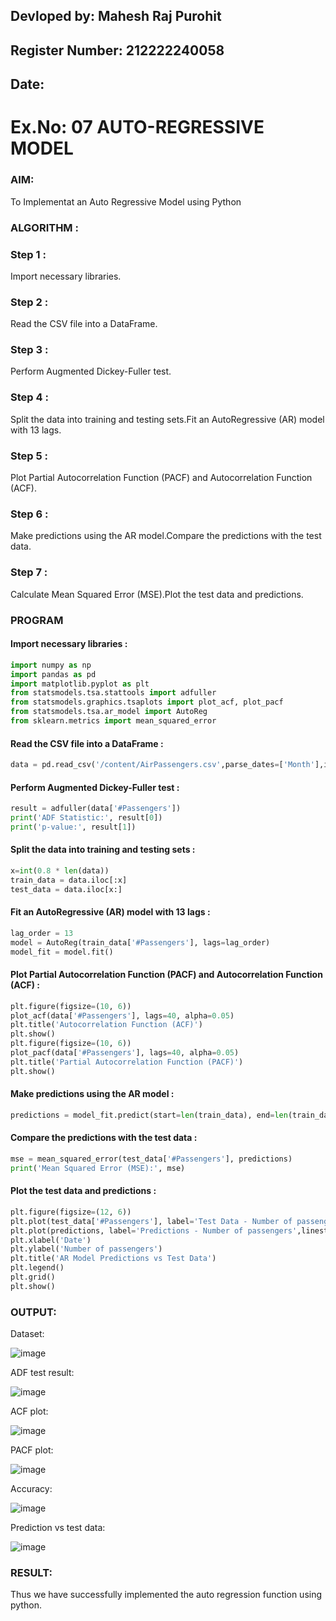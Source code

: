 ## Devloped by: Mahesh Raj Purohit
## Register Number: 212222240058
## Date: 

# Ex.No: 07                         AUTO-REGRESSIVE MODEL



### AIM:
To Implementat an Auto Regressive Model using Python

### ALGORITHM :

### Step 1 :

Import necessary libraries.

### Step 2 :

Read the CSV file into a DataFrame.

### Step 3 :

Perform Augmented Dickey-Fuller test.

### Step 4 :

Split the data into training and testing sets.Fit an AutoRegressive (AR) model with 13 lags.

### Step 5 :

Plot Partial Autocorrelation Function (PACF) and Autocorrelation Function (ACF).

### Step 6 :

Make predictions using the AR model.Compare the predictions with the test data.

### Step 7 :

Calculate Mean Squared Error (MSE).Plot the test data and predictions.

### PROGRAM

#### Import necessary libraries :

```python
import numpy as np
import pandas as pd
import matplotlib.pyplot as plt
from statsmodels.tsa.stattools import adfuller
from statsmodels.graphics.tsaplots import plot_acf, plot_pacf
from statsmodels.tsa.ar_model import AutoReg
from sklearn.metrics import mean_squared_error
```

#### Read the CSV file into a DataFrame :

```python
data = pd.read_csv('/content/AirPassengers.csv',parse_dates=['Month'],index_col='Month')
```

#### Perform Augmented Dickey-Fuller test :

```python
result = adfuller(data['#Passengers']) 
print('ADF Statistic:', result[0])
print('p-value:', result[1])
```

#### Split the data into training and testing sets :

```python
x=int(0.8 * len(data))
train_data = data.iloc[:x]
test_data = data.iloc[x:]
```

#### Fit an AutoRegressive (AR) model with 13 lags :

```python
lag_order = 13
model = AutoReg(train_data['#Passengers'], lags=lag_order)
model_fit = model.fit()
```

#### Plot Partial Autocorrelation Function (PACF) and Autocorrelation Function (ACF) :

```python
plt.figure(figsize=(10, 6))
plot_acf(data['#Passengers'], lags=40, alpha=0.05)
plt.title('Autocorrelation Function (ACF)')
plt.show()
plt.figure(figsize=(10, 6))
plot_pacf(data['#Passengers'], lags=40, alpha=0.05)
plt.title('Partial Autocorrelation Function (PACF)')
plt.show()
```

#### Make predictions using the AR model :

```python
predictions = model_fit.predict(start=len(train_data), end=len(train_data)+len(test_data)-1)
```

#### Compare the predictions with the test data :

```python
mse = mean_squared_error(test_data['#Passengers'], predictions)
print('Mean Squared Error (MSE):', mse)
```

#### Plot the test data and predictions :

```python
plt.figure(figsize=(12, 6))
plt.plot(test_data['#Passengers'], label='Test Data - Number of passengers')
plt.plot(predictions, label='Predictions - Number of passengers',linestyle='--')
plt.xlabel('Date')
plt.ylabel('Number of passengers')
plt.title('AR Model Predictions vs Test Data')
plt.legend()
plt.grid()
plt.show()

```

### OUTPUT:

Dataset:

![image](https://github.com/user-attachments/assets/fec0243c-5722-496e-b307-333d3dae831b)


ADF test result:

![image](https://github.com/user-attachments/assets/7535641d-6657-46e5-ae49-434d52592340)

ACF plot:

![image](https://github.com/user-attachments/assets/d3a51b29-f2b8-4b0e-843b-48800841e615)


PACF plot:

![image](https://github.com/user-attachments/assets/1795287f-7d0d-492e-8748-7f8a9cb3fcf9)


Accuracy:

![image](https://github.com/user-attachments/assets/700d75ba-b958-4bc8-8822-103da42b86c2)


Prediction vs test data:

![image](https://github.com/user-attachments/assets/269cb560-3855-401b-a981-d36bee93b160)


### RESULT:
Thus we have successfully implemented the auto regression function using python.
